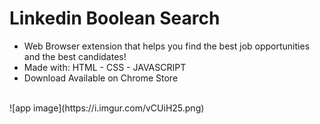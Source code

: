 # Linkedin Boolean Search
- Web Browser extension that helps you find the best job opportunities and the best candidates!
- Made with: HTML - CSS - JAVASCRIPT
- Download Available on Chrome Store
<br>
![app image](https://i.imgur.com/vCUiH25.png)
